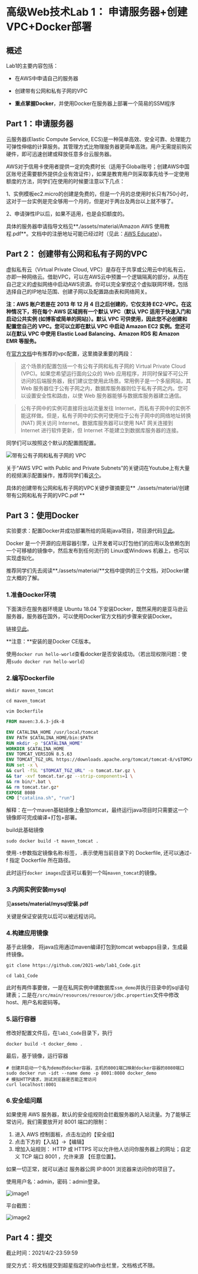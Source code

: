 # 高级Web技术Lab 1： 申请服务器+创建VPC+Docker部署

## 概述

 Lab1的主要内容包括：

* 在AWS中申请自己的服务器
* 创建带有公网和私有子网的VPC

* **重点掌握Docker**，并使用Docker在服务器上部署一个简易的SSM程序
## Part 1：申请服务器

云服务器(Elastic Compute Service, ECS)是一种简单高效、安全可靠、处理能力可弹性伸缩的计算服务。其管理方式比物理服务器更简单高效。用户无需提前购买硬件，即可迅速创建或释放任意多台云服务器。

AWS对于信用卡使用者提供一定的免费时长（适用于Global账号；创建AWS中国区账号还需要额外提供企业有效证件），如果是教育用户则采取事先给予一定使用额度的方法，同学们在使用的时候要注意以下几点：

1、实例模板ec2.micro的创建是免费的，但是一个月的总使用时长只有750小时，这对于一台实例是完全够用一个月的，但是对于两台及两台以上就不够了。

2、申请弹性IP以后，如果不适用，也是会扣额度的。

具体的服务器申请指导文档见**./assets/material/Amazon AWS 使用教程.pdf**。文档中的注册地址可能已经过时（见此：[AWS Educate](https://www.awseducate.com/registration#APP_TYPE)）。

## Part 2： 创建带有公网和私有子网的VPC

虚拟私有云（Virtual Private Cloud, VPC）是存在于共享或公用云中的私有云，亦即一种网络云。借助VPC，可以在AWS云中预置一个逻辑隔离的部分，从而在自己定义的虚拟网络中启动AWS资源。你可以完全掌控这个虚拟联网环境，包括选择自己的IP地址范围、创建子网以及配置路由表和网络网关。

**注：AWS 账户若是在 2013 年 12 月 4 日之后创建的，它仅支持 EC2-VPC。在这种情况下，将在每个 AWS 区域拥有一个默认 VPC（默认 VPC 适用于快速入门和启动公共实例 (如博客或简单的网站)）。默认 VPC 可供使用，因此您不必创建和配置您自己的 VPC。您可以立即在默认 VPC 中启动 Amazon EC2 实例。您还可以在默认 VPC 中使用 Elastic Load Balancing、Amazon RDS 和 Amazon EMR 等服务。**

在[官方文档](https://docs.aws.amazon.com/zh_cn/vpc/latest/userguide/VPC_Scenario2.html)中有推荐的vpc配置，这里摘录重要的两段：

> 这个场景的配置包括一个有公有子网和私有子网的 Virtual Private Cloud (VPC)。如果您希望运行面向公众的 Web 应用程序，并同时保留不可公开访问的后端服务器，我们建议您使用此场景。常用例子是一个多层网站，其 Web 服务器位于公有子网之内，数据库服务器则位于私有子网之内。您可以设置安全性和路由，以使 Web 服务器能够与数据库服务器建立通信。

> 公有子网中的实例可直接将出站流量发往 Internet，而私有子网中的实例不能这样做。但是，私有子网中的实例可使用位于公有子网中的网络地址转换 (NAT) 网关访问 Internet。数据库服务器可以使用 NAT 网关连接到 Internet 进行软件更新，但 Internet 不能建立到数据库服务器的连接。

同学们可以按照这个默认的配置图配置。

![带有公有子网和私有子网的 VPC 			](https://docs.aws.amazon.com/zh_cn/vpc/latest/userguide/images/nat-gateway-diagram.png)





关于“AWS VPC with Public and Private Subnets”的关键词在Youtube上有大量的视频演示配置操作，推荐同学们看[这个](https://www.youtube.com/watch?v=wG9En2X9FvM)。

具体的创建带有公网和私有子网的VPC关键步骤摘要见** ./assets/material/创建带有公网和私有子网的VPC.pdf **

## Part 3：使用Docker

实验要求：配置Docker并成功部署所给的简易java项目，项目源代码[见此](https://github.com/2021-web/lab1_Code.git)。

Docker 是一个开源的应用容器引擎，让开发者可以打包他们的应用以及依赖包到一个可移植的镜像中，然后发布到任何流行的 Linux或Windows 机器上，也可以实现虚拟化。

推荐同学们先去阅读**./assets/material/**文档中提供的三个文档，对Docker建立大概的了解。

### 1.准备Docker环境

下面演示在服务器环境是 Ubuntu 18.04 下安装Docker，既然采用的是亚马逊云服务器，服务器在国外，可以使用Docker官方文档的步骤来安装Docker。

链接[见此](https://docs.docker.com/install/linux/docker-ce/ubuntu/)。

**注意：**安装的是Docker CE版本。

使用`docker run hello-world`查看docker是否安装成功。（若出现权限问题：使用`sudo docker run hello-world`）

### 2.编写Dockerfile

```shell
mkdir maven_tomcat

cd maven_tomcat

vim Dockerfile
```

```Dockerfile
FROM maven:3.6.3-jdk-8

ENV CATALINA_HOME /usr/local/tomcat
ENV PATH $CATALINA_HOME/bin:$PATH
RUN mkdir -p "$CATALINA_HOME"
WORKDIR $CATALINA_HOME
ENV TOMCAT_VERSION 8.5.63
ENV TOMCAT_TGZ_URL https://downloads.apache.org/tomcat/tomcat-8/v$TOMCAT_VERSION/bin/apache-tomcat-$TOMCAT_VERSION.tar.gz
RUN set -x \
&& curl -fSL "$TOMCAT_TGZ_URL" -o tomcat.tar.gz \
&& tar -xvf tomcat.tar.gz --strip-components=1 \
&& rm bin/*.bat \
&& rm tomcat.tar.gz*
EXPOSE 8080
CMD ["catalina.sh", "run"]
```

解释：在一个maven基础镜像上叠加tomcat，最终运行java项目时只需要这一个镜像即可完成编译+打包+部署。

build此基础镜像

```shell
sudo docker build -t maven_tomcat .
```

使用`-t`参数指定镜像名称:标签，`.`表示使用当前目录下的 Dockerfile, 还可以通过-f 指定 Dockerfile 所在路径。

此时运行`docker images`应该可以看到一个叫`maven_tomcat`的镜像。

### 3.内网实例安装mysql

见**assets/material/mysql安装.pdf**

关键是保证安装完以后可以被远程访问。

### 4.构建应用镜像

基于此镜像， 将java应用通过maven编译打包到tomcat webapps目录，生成最终镜像。

```shell
git clone https://github.com/2021-web/lab1_Code.git

cd lab1_Code
```

此时有两件事要做，一是在私网实例中建数据库`ssm_demo`并执行目录中的sql语句建表；二是在`/src/main/resources/resource/jdbc.properties`文件中修改host、用户名和密码等。

### 5.运行容器

修改好配置文件后，在`lab1_Code`目录下，执行

```
docker build -t docker_demo .
```

最后，基于镜像，运行容器

```shell
# 创建并启动一个名为demo的docker容器，主机的8001端口映射docker容器的8080端口
sudo docker run -idt --name demo -p 8001:8080 docker_demo
# 模拟HTTP请求，测试浏览器是否能正常访问  
curl localhost:8001
```

### 6.安全组问题

如果使用 AWS 服务器，默认的安全组规则会拦截服务器的入站流量。为了能够正常访问，我们需要放开对 8001 端口的限制：

1. 进入 AWS 控制面板，点击左边的【安全组】
2. 点击下方的【入站】->【编辑】
3. 增加入站规则： HTTP 或 HTTPS 可以允许他人访问你服务器上的网址；自定义 TCP 端口 8001 ，允许来源 【任意位置】。

如果一切正常，就可以通过 服务器公网 IP:8001 浏览器来访问你的项目了。

使用用户名：admin，密码：admin登录。

![image1](assets/image/image1.png)

平台截图：

![image2](assets/image/image2.png)

## Part 4：提交

截止时间：2021/4/2-23:59:59

提交方式：将文档提交到超星指定的lab作业栏里，文档格式不限。





